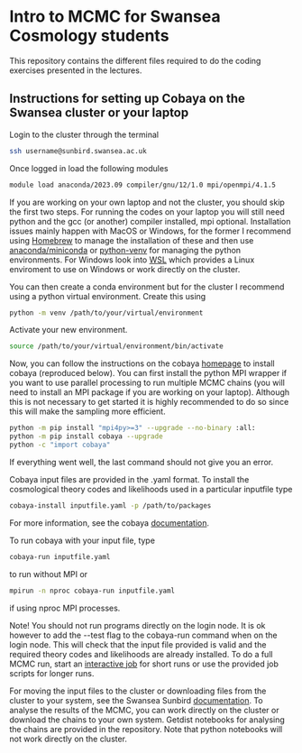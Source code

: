 # Intro to MCMC for Swansea Cosmology students

This repository contains the different files required to do the coding exercises presented in the lectures.

## Instructions for setting up Cobaya on the Swansea cluster or your laptop

Login to the cluster through the terminal
```bash
ssh username@sunbird.swansea.ac.uk
```

Once logged in load the following modules
```bash
module load anaconda/2023.09 compiler/gnu/12/1.0 mpi/openmpi/4.1.5
```
If you are working on your own laptop and not the cluster, you should skip the first two steps. For running the codes on your laptop you will still need python and the gcc (or another) compiler installed, mpi optional. Installation issues mainly happen with MacOS or Windows, for the former I recommend using [Homebrew](https://brew.sh/) to manage the installation of these and then use [anaconda/miniconda](https://docs.anaconda.com/miniconda/) or [python-venv](https://docs.python.org/3/library/venv.html) for managing the python environments. For Windows look into [WSL](https://learn.microsoft.com/en-us/windows/wsl/install) which provides a Linux enviroment to use on Windows or work directly on the cluster. 

You can then create a conda environment but for the cluster I recommend using a python virtual environment. Create this using
```bash
python -m venv /path/to/your/virtual/environment
```

Activate your new environment.
```bash
source /path/to/your/virtual/environment/bin/activate
```

Now, you can follow the instructions on the cobaya [homepage](https://cobaya.readthedocs.io/en/latest/installation.html) to install cobaya (reproduced below). You can first install the python MPI wrapper if you want to use parallel processing to run multiple MCMC chains (you will need to install an MPI package if you are working on your laptop). Although this is not necessary to get started it is highly recommended to do so since this will make the sampling more efficient.
```bash
python -m pip install "mpi4py>=3" --upgrade --no-binary :all:
python -m pip install cobaya --upgrade
python -c "import cobaya"
```
If everything went well, the last command should not give you an error.

Cobaya input files are provided in the .yaml format. To install the cosmological theory codes and likelihoods used in a particular inputfile type
```bash
cobaya-install inputfile.yaml -p /path/to/packages
```
For more information, see the cobaya [documentation](https://cobaya.readthedocs.io/en/latest/index.html).

To run cobaya with your input file, type
```bash
cobaya-run inputfile.yaml 
```
to run without MPI or 
```bash
mpirun -n nproc cobaya-run inputfile.yaml 
```
if using nproc MPI processes.

Note! You should not run programs directly on the login node. It is ok however to add the --test flag to the cobaya-run command when on the login node. This will check that the input file provided is valid and the required theory codes and likelihoods are already installed. To do a full MCMC run, start an [interactive job](https://supercomputingwales.github.io/SCW-tutorial/04-running-jobs/) for short runs or use the provided job scripts for longer runs. 

For moving the input files to the cluster or downloading files from the cluster to your system, see the Swansea Sunbird [documentation](https://supercomputingwales.github.io/SCW-tutorial/03-moving-data/). To analyse the results of the MCMC, you can work directly on the cluster or download the chains to your own system.  Getdist notebooks for analysing the chains are provided in the repository. Note that python notebooks will not work directly on the cluster.



